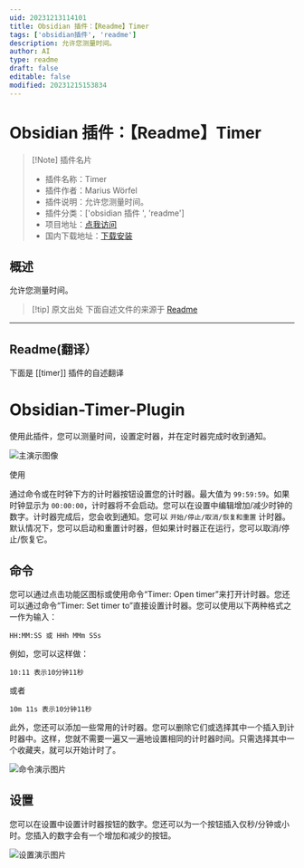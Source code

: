 ```yaml
---
uid: 20231213114101
title: Obsidian 插件：【Readme】Timer
tags: ['obsidian插件', 'readme']
description: 允许您测量时间。
author: AI
type: readme
draft: false
editable: false
modified: 20231215153834
---
```


# Obsidian 插件：【Readme】Timer

> [!Note] 插件名片
> - 插件名称：Timer
> - 插件作者：Marius Wörfel
> - 插件说明：允许您测量时间。
> - 插件分类：['obsidian 插件 ', 'readme']
> - 项目地址：[点我访问](https://github.com/Raboro/obsidian-timer-plugin)
> - 国内下载地址：[下载安装](https://pkmer.cn/products/plugin/pluginMarket/?timer)

## 概述

允许您测量时间。

> [!tip] 原文出处
>下面自述文件的来源于 [Readme](https://ghproxy.net/https://raw.githubusercontent.com/Raboro/obsidian-timer-plugin/main/README.md)
>

---

## Readme(翻译）

下面是 [[timer]] 插件的自述翻译

# Obsidian-Timer-Plugin

使用此插件，您可以测量时间，设置定时器，并在定时器完成时收到通知。

![主演示图像](https://cdn.pkmer.cn/covers/timer_2_0.png!pkmer)

使用

通过命令或在时钟下方的计时器按钮设置您的计时器。最大值为 ``99:59:59``。如果时钟显示为 ``00:00:00``，计时器将不会启动。您可以在设置中编辑增加/减少时钟的数字。计时器完成后，您会收到通知。您可以 ``开始/停止/取消/恢复和重置`` 计时器。默认情况下，您可以启动和重置计时器，但如果计时器正在运行，您可以取消/停止/恢复它。

## 命令

您可以通过点击功能区图标或使用命令“Timer: Open timer”来打开计时器。您还可以通过命令“Timer: Set timer to”直接设置计时器。您可以使用以下两种格式之一作为输入：

```
HH:MM:SS 或 HHh MMm SSs
```

例如，您可以这样做：

```
10:11 表示10分钟11秒
```

或者

````
10m 11s 表示10分钟11秒
````

此外，您还可以添加一些常用的计时器。您可以删除它们或选择其中一个插入到计时器中。这样，您就不需要一遍又一遍地设置相同的计时器时间。只需选择其中一个收藏夹，就可以开始计时了。

![命令演示图片](https://cdn.pkmer.cn/covers/timer_2_1.png!pkmer)

## 设置

您可以在设置中设置计时器按钮的数字。您还可以为一个按钮插入仅秒/分钟或小时。您插入的数字会有一个增加和减少的按钮。

![设置演示图片](https://cdn.pkmer.cn/covers/timer_2_2.png!pkmer)
